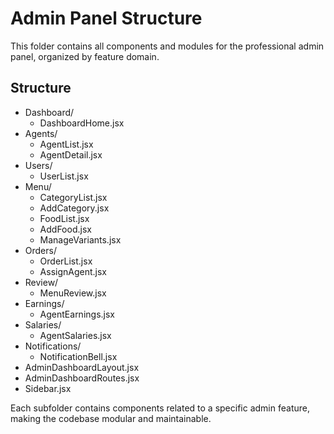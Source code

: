 # Admin Panel Structure

This folder contains all components and modules for the professional admin panel, organized by feature domain.

## Structure

- Dashboard/
  - DashboardHome.jsx
- Agents/
  - AgentList.jsx
  - AgentDetail.jsx
- Users/
  - UserList.jsx
- Menu/
  - CategoryList.jsx
  - AddCategory.jsx
  - FoodList.jsx
  - AddFood.jsx
  - ManageVariants.jsx
- Orders/
  - OrderList.jsx
  - AssignAgent.jsx
- Review/
  - MenuReview.jsx
- Earnings/
  - AgentEarnings.jsx
- Salaries/
  - AgentSalaries.jsx
- Notifications/
  - NotificationBell.jsx
- AdminDashboardLayout.jsx
- AdminDashboardRoutes.jsx
- Sidebar.jsx

Each subfolder contains components related to a specific admin feature, making the codebase modular and maintainable.
